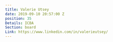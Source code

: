 ```yaml
---
title: Valerie Utsey
date: 2019-09-10 20:57:00 Z
position: 35
Details: ICBA
Section: board
Link: https://www.linkedin.com/in/valerieutsey/
---
```


